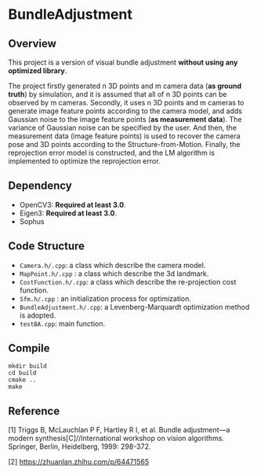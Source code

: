 # BundleAdjustment
## Overview
This project is a version of visual bundle adjustment **without using any optimized library**. 

The project firstly generated n 3D points and m camera data (**as ground truth**) by simulation, and it is assumed that all of n 3D points can be observed by m cameras. Secondly, it uses n 3D points and m cameras to generate image feature points according to the camera model, and adds Gaussian noise to the image feature points (**as measurement data**). The variance of Gaussian noise can be specified by the user. And then, the measurement data (image feature points) is used to recover the camera pose and 3D  points according to the Structure-from-Motion. Finally, the reprojection error model is constructed, and the LM algorithm is implemented to optimize the reprojection error.

## Dependency
* OpenCV3: **Required at least 3.0**.
* Eigen3: **Required at least 3.0**.
* Sophus
## Code Structure
* `Camera.h/.cpp`: a class which describe the camera model.
* `MapPoint.h/.cpp` : a class which describe the 3d landmark.
* `CostFunction.h/.cpp`: a class which describe the re-projection cost function.
* `Sfm.h/.cpp` : an initialization process for optimization.   
* `BundleAdjustment.h/.cpp`: a Levenberg-Marquardt optimization method is adopted.
* `testBA.cpp`: main function.

## Compile
```
mkdir build
cd build
cmake ..
make
```

## Reference
[1] Triggs B, McLauchlan P F, Hartley R I, et al. Bundle adjustment—a modern synthesis[C]//International workshop on vision algorithms. Springer, Berlin, Heidelberg, 1999: 298-372.

[2] https://zhuanlan.zhihu.com/p/64471565
